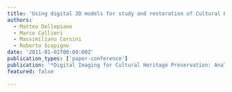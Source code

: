 ```yaml
---
title: 'Using digital 3D models for study and restoration of Cultural Heritage artifacts'
authors:
  - Matteo Dellepiane
  - Marco Callieri
  - Massimiliano Corsini
  - Roberto Scopigno
date: '2011-01-01T00:00:00Z'
publication_types: ['paper-conference']
publication: '*Digital Imaging for Cultural Heritage Preservation: Analysis, Restoration and Reconstruction of Ancient Artworks*'
featured: false

---
```

